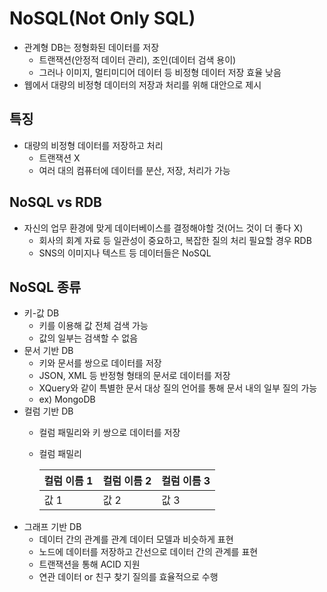 # NoSQL(Not Only SQL)

- 관계형 DB는 정형화된 데이터를 저장
    - 트랜잭션(안정적 데이터 관리), 조인(데이터 검색 용이)
    - 그러나 이미지, 멀티미디어 데이터 등 비정형 데이터 저장 효율 낮음
- 웹에서 대량의 비정형 데이터의 저장과 처리를 위해 대안으로 제시

## 특징

- 대량의 비정형 데이터를 저장하고 처리
    - 트랜잭션 X
    - 여러 대의 컴퓨터에 데이터를 분산, 저장, 처리가 가능

## NoSQL vs RDB

- 자신의 업무 환경에 맞게 데이터베이스를 결정해야할 것(어느 것이 더 좋다 X)
    - 회사의 회계 자료 등 일관성이 중요하고, 복잡한 질의 처리 필요할 경우 RDB
    - SNS의 이미지나 텍스트 등 데이터들은 NoSQL

## NoSQL 종류

- 키-값 DB
    - 키를 이용해 값 전체 검색 가능
    - 값의 일부는 검색할 수 없음
- 문서 기반 DB
    - 키와 문서를 쌍으로 데이터를 저장
    - JSON, XML 등 반정형 형태의 문서로 데이터를 저장
    - XQuery와 같이 특별한 문서 대상 질의 언어를 통해 문서 내의 일부 질의 가능
    - ex) MongoDB
- 컬럼 기반 DB
    - 컬럼 패밀리와 키 쌍으로 데이터를 저장
    - 컬럼 패밀리
        
        
        | 컬럼 이름 1 | 컬럼 이름 2 | 컬럼 이름 3 |
        | --- | --- | --- |
        | 값 1 | 값 2 | 값 3 |
- 그래프 기반 DB
    - 데이터 간의 관계를 관계 데이터 모델과 비슷하게 표현
    - 노드에 데이터를 저장하고 간선으로 데이터 간의 관계를 표현
    - 트랜잭션을 통해 ACID 지원
    - 연관 데이터 or 친구 찾기 질의를 효율적으로 수행
